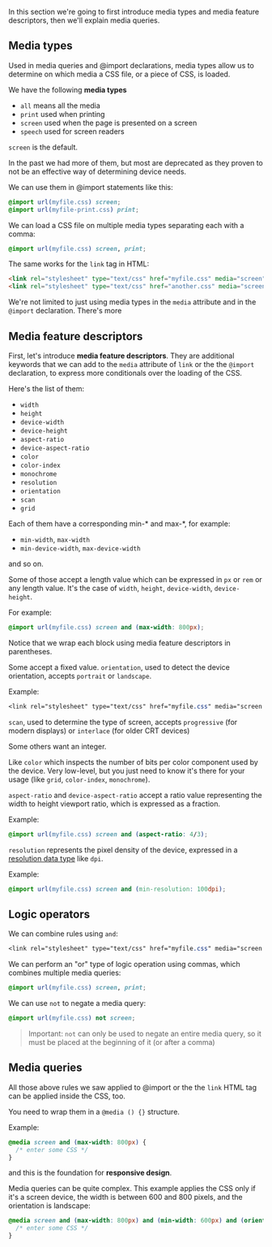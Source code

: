 In this section we're going to first introduce media types and media feature descriptors, then we'll explain media queries.

## Media types

Used in media queries and @import declarations, media types allow us to determine on which media a CSS file, or a piece of CSS, is loaded.

We have the following **media types**

- `all` means all the media
- `print` used when printing
- `screen` used when the page is presented on a screen
- `speech` used for screen readers

`screen` is the default.

In the past we had more of them, but most are deprecated as they proven to not be an effective way of determining device needs.

We can use them in @import statements like this:

```css
@import url(myfile.css) screen;
@import url(myfile-print.css) print;
```

We can load a CSS file on multiple media types separating each with a comma:

```css
@import url(myfile.css) screen, print;
```

The same works for the `link` tag in HTML:

```html
<link rel="stylesheet" type="text/css" href="myfile.css" media="screen" />
<link rel="stylesheet" type="text/css" href="another.css" media="screen, print" />
```

We're not limited to just using media types in the `media` attribute and in the `@import` declaration. There's more

## Media feature descriptors

First, let's introduce **media feature descriptors**. They are additional keywords that we can add to the `media` attribute of `link` or the the `@import` declaration, to express more conditionals over the loading of the CSS.

Here's the list of them:

- `width`
- `height`
- `device-width`
- `device-height`
- `aspect-ratio`
- `device-aspect-ratio`
- `color`
- `color-index`
- `monochrome`
- `resolution`
- `orientation`
- `scan`
- `grid`

Each of them have a corresponding min-* and max-*, for example:

- `min-width`, `max-width`
- `min-device-width`, `max-device-width`

and so on.

Some of those accept a length value which can be expressed in `px` or `rem` or any length value. It's the case of `width`, `height`, `device-width`, `device-height`.

For example:

```css
@import url(myfile.css) screen and (max-width: 800px);
```

Notice that we wrap each block using media feature descriptors in parentheses.

Some accept a fixed value. `orientation`, used to detect the device orientation, accepts `portrait` or `landscape`.

Example:

```css
<link rel="stylesheet" type="text/css" href="myfile.css" media="screen and (orientation: portrait)" />
```

`scan`, used to determine the type of screen, accepts `progressive` (for modern displays) or `interlace` (for older CRT devices)

Some others want an integer.

Like `color` which inspects the number of bits per color component used by the device. Very low-level, but you just need to know it's there for your usage (like `grid`, `color-index`, `monochrome`).

`aspect-ratio` and `device-aspect-ratio` accept a ratio value representing the width to height viewport ratio, which is expressed as a fraction.

Example:

```css
@import url(myfile.css) screen and (aspect-ratio: 4/3);
```

`resolution` represents the pixel density of the device, expressed in a [resolution data type](https://developer.mozilla.org/en-US/docs/Web/CSS/resolution) like `dpi`.

Example:

```css
@import url(myfile.css) screen and (min-resolution: 100dpi);
```

## Logic operators

We can combine rules using `and`:

```css
<link rel="stylesheet" type="text/css" href="myfile.css" media="screen and (max-width: 800px)" />
```

We can perform an "or" type of logic operation using commas, which combines multiple media queries:

```css
@import url(myfile.css) screen, print;
```

We can use `not` to negate a media query:

```css
@import url(myfile.css) not screen;
```

> Important: `not` can only be used to negate an entire media query, so it must be placed at the beginning of it (or after a comma)

## Media queries

All those above rules we saw applied to @import or the the `link` HTML tag can be applied inside the CSS, too.

You need to wrap them in a `@media () {}` structure.

Example:

```css
@media screen and (max-width: 800px) {
  /* enter some CSS */
}
```

and this is the foundation for **responsive design**.

Media queries can be quite complex. This example applies the CSS only if it's a screen device, the width is between 600 and 800 pixels, and the orientation is landscape:

```css
@media screen and (max-width: 800px) and (min-width: 600px) and (orientation: landscape) {
  /* enter some CSS */
}
```